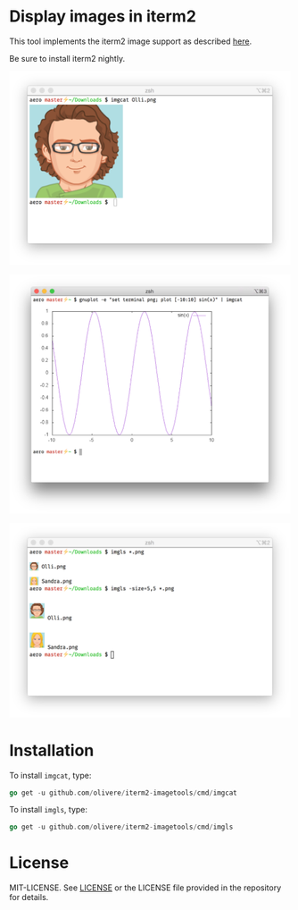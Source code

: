 # Display images in iterm2

This tool implements the iterm2 image support as described
[here](http://iterm2.com/images.html).

Be sure to install iterm2 nightly.

![imgcat](/img/imgcat.png?raw=true "imgcat")

![gnuplot+imgcat](/img/gnuplot1.png?raw=true "gnuplot")

![imgls](/img/imgls.png?raw=true "imgls")

# Installation

To install `imgcat`, type:

```go
go get -u github.com/olivere/iterm2-imagetools/cmd/imgcat
```

To install `imgls`, type:

```go
go get -u github.com/olivere/iterm2-imagetools/cmd/imgls
```

# License

MIT-LICENSE. See [LICENSE](http://olivere.mit-license.org/)
or the LICENSE file provided in the repository for details.
